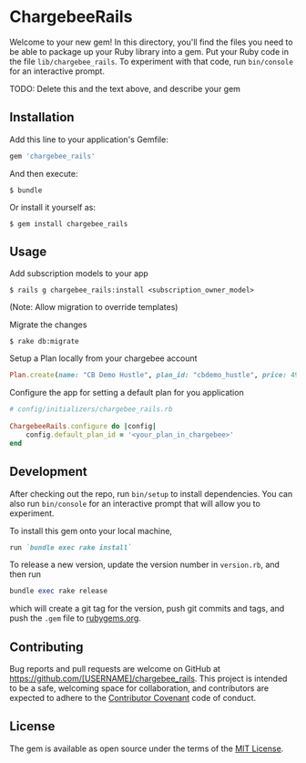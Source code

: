 # ChargebeeRails

Welcome to your new gem! In this directory, you'll find the files you need to be able to package up your Ruby library into a gem. Put your Ruby code in the file `lib/chargebee_rails`. To experiment with that code, run `bin/console` for an interactive prompt.

TODO: Delete this and the text above, and describe your gem

## Installation

Add this line to your application's Gemfile:

```ruby
gem 'chargebee_rails'
```

And then execute:

    $ bundle

Or install it yourself as:

    $ gem install chargebee_rails

## Usage

Add subscription models to your app

    $ rails g chargebee_rails:install <subscription_owner_model>

(Note: Allow migration to override templates)

Migrate the changes

    $ rake db:migrate

Setup a Plan locally from your chargebee account

```ruby
Plan.create(name: "CB Demo Hustle", plan_id: "cbdemo_hustle", price: 49, period: 1, period_unit: "month", status: "active")
```
Configure the app for setting a default plan for you application

```ruby
# config/initializers/chargebee_rails.rb
    
ChargebeeRails.configure do |config|
    config.default_plan_id = '<your_plan_in_chargebee>'
end
```

## Development

After checking out the repo, run `bin/setup` to install dependencies. You can also run `bin/console` for an interactive prompt that will allow you to experiment.

To install this gem onto your local machine, 

```ruby
run `bundle exec rake install`
```
To release a new version, update the version number in `version.rb`, and then run 
```ruby
bundle exec rake release
```
which will create a git tag for the version, push git commits and tags, and push the `.gem` file to [rubygems.org](https://rubygems.org).

## Contributing

Bug reports and pull requests are welcome on GitHub at https://github.com/[USERNAME]/chargebee_rails. This project is intended to be a safe, welcoming space for collaboration, and contributors are expected to adhere to the [Contributor Covenant](contributor-covenant.org) code of conduct.


## License

The gem is available as open source under the terms of the [MIT License](http://opensource.org/licenses/MIT).

